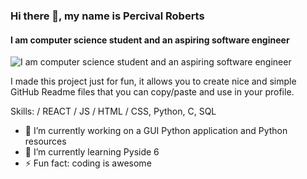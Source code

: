 ### Hi there 👋, my name is Percival Roberts
#### I am computer science student and an aspiring software engineer 
![I am computer science student and an aspiring software engineer ](https://arturssmirnovs.github.io/github-profile-readme-generator/images/banner.png)

I made this project just for fun, it allows you to create nice and simple GitHub Readme files that you can copy/paste and use in your profile.

Skills: / REACT / JS / HTML / CSS, Python, C, SQL

- 🔭 I’m currently working on a GUI Python application and Python resources  
- 🌱 I’m currently learning Pyside 6  
- ⚡ Fun fact: coding is awesome  




